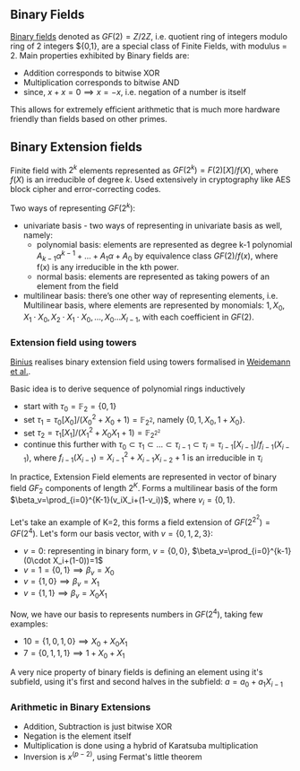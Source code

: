 ## Binary Fields

[Binary fields](https://en.wikipedia.org/wiki/GF%282%29) denoted as $GF(2)=Z/2Z$, i.e. quotient ring of integers modulo ring of 2 integers $\{0,1\}, are a special class of Finite Fields, with modulus = $2$. Main properties exhibited by Binary fields are:
- Addition corresponds to bitwise XOR
- Multiplication corresponds to bitwise AND
- since, $x+x=0\implies x=-x$, i.e. negation of a number is itself

This allows for extremely efficient arithmetic that is much more hardware friendly than fields based on other primes.

## Binary Extension fields

Finite field with $2^{k}$ elements represented as $GF(2^k)=F(2)[X]/f(X)$, where $f(X)$ is an irreducible of degree $k$. Used extensively in cryptography like AES block cipher and error-correcting codes.

Two ways of representing $GF(2^{k})$:

- univariate basis - two ways of representing in univariate basis as well, namely:
    - polynomial basis: elements are represented as degree k-1 polynomial $A_{k-1}\alpha^{k-1}+\dots+A_1\alpha+A_0$ by equivalence class $GF(2)/f(x)$, where f(x) is any irreducible in the kth power.
    - normal basis: elements are represented as taking powers of an element from the field
- multilinear basis: there’s one other way of representing elements, i.e. Multilinear basis, where elements are represented by monomials: $1,X_0,X_1\cdot X_0,X_2\cdot X_1\cdot X_0,\dots,X_0\dots X_{l-1}$, with each coefficient in $GF(2)$.

### Extension field using towers

[Binius](https://eprint.iacr.org/2023/1784.pdf) realises binary extension field using towers formalised in [Weidemann et al.](https://www.fq.math.ca/Scanned/26-4/wiedemann.pdf).

Basic idea is to derive sequence of polynomial rings inductively

- start with $\tau_{0}=\mathbb{F}_{2}=\{ 0,1 \}$
- set $\tau_{1}=\tau_{0}[X_{0}]/(X_{0}^{2}+X_{0}+1)=\mathbb{F}_{2^{2}}$, namely $\{ 0,1,X_{0},1+X_{0} \}$.
- set $\tau_{2}=\tau_{1}[X_{1}]/(X_{1}^{2}+X_{0}X_{1}+1)=\mathbb{F}_{2^{2^{2}}}$
- continue this further with $\tau_{0}\subset \tau_{1}\subset\dots \subset \tau_{i-1}\subset \tau_{i}=\tau_{i-1}[X_{i-1}]/f_{i-1}(X_{i-1})$, where $f_{i-1}(X_{i-1})=X_{i-1}^{2}+X_{i-1}X_{i-2}+1$ is an irreducible in $\tau_{i}$

In practice, Extension Field elements are represented in vector of binary field $GF_2$ components of length $2^K$. Forms a multilinear basis of the form $\beta_v=\prod_{i=0}^{K-1}(v_iX_i+(1-v_i))$, where $v_i=\{0,1\}$.

Let's take an example of K=2, this forms a field extension of $GF(2^{2^2})=GF(2^4)$. Let's form our basis vector, with $v=\{0,1,2,3\}$:

- $v=0$: representing in binary form, $v=\{0,0\}$, $\beta_v=\prod_{i=0}^{k-1}(0\cdot X_i+(1-0))=1$
- $v=1=\{0,1\}\implies\beta_v=X_0$
- $v=\{1,0\}\implies\beta_v=X_1$
- $v=\{1,1\}\implies\beta_v=X_0X_1$

Now, we have our basis to represents numbers in $GF(2^4)$, taking few examples:

- $10=\{1,0,1,0\}\implies X_0+X_0X_1$
- $7=\{0,1,1,1\}\implies 1+X_0+X_1$

A very nice property of binary fields is defining an element using it's subfield, using it's first and second halves in the subfield: $a=a_0+a_1 X_{i-1}$

### Arithmetic in Binary Extensions

- Addition, Subtraction is just bitwise XOR
- Negation is the element itself
- Multiplication is done using a hybrid of Karatsuba multiplication
- Inversion is $x^{(p-2)}$, using Fermat's little theorem